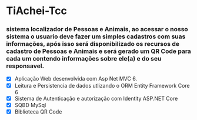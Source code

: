 # TiAchei-Tcc

### sistema localizador de Pessoas e Animais, ao acessar o nosso sistema o usuario deve fazer um simples cadastros com suas informações, após isso será disponibilizado os recursos de cadastro de Pessoas e Animais e será gerado um QR Code para cada um contendo informações sobre ele(a) e do seu responsavel.
- [x] Aplicação Web desenvolvida com Asp Net MVC 6.
- [x] Leitura e Persistencia de dados utlizando o ORM Entity Framework Core 6
- [x] Sistema de Autenticação e autorização com Identity ASP.NET Core
- [x] SQBD MySql
- [x] Biblioteca QR Code
